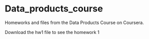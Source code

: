# Data_products_course
Homeworks and files from the Data Products Course on Coursera.

Download the hw1 file to see the homework 1
